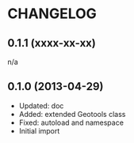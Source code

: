 CHANGELOG
=========

0.1.1 (xxxx-xx-xx)
------------------

n/a


0.1.0 (2013-04-29)
------------------

* Updated: doc
* Added: extended Geotools class
* Fixed: autoload and namespace
* Initial import
